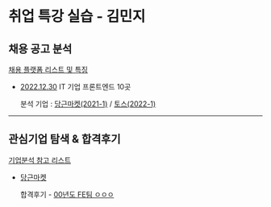 # 취업 특강 실습 - 김민지

## **채용 공고 분석**

[채용 플랫폼 리스트 및 특징](list/List_jobPostingSite.md)

- [2022.12.30](date_analyze/2022_12_30.md) IT 기업 프론트엔드 10곳

  분석 기업 : [당근마켓(2021-1)](company_list/IT/carrot_market/2021_employment_guide.md) / [토스(2022-1)]()

---

## **관심기업 탐색 & 합격후기**

[기업분석 참고 리스트](list/List_companyResearchSite.md)

- [당근마켓](company_list/IT/carrot_market/company_research.md)

  합격후기 - [00년도 FE팀 ㅇㅇㅇ](company_list/IT/carrot_market/2022_FE_ooo.md)
